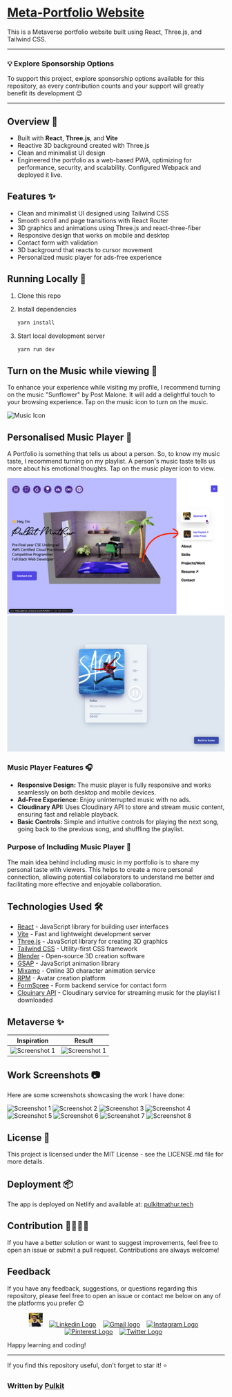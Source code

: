 # [Meta-Portfolio Website](https://github.com/Pulkit1822/Personal-Portfolio)

This is a Metaverse portfolio website built using React, Three.js, and Tailwind CSS.

---


### 💡 Explore Sponsorship Options

To support this project, explore sponsorship options available for this repository, as every contribution counts and your support will greatly benefit its development 😊


---

## Overview 🚀

- Built with **React**, **Three.js**, and **Vite**
- Reactive 3D background created with Three.js 
- Clean and minimalist UI design
- Engineered the portfolio as a web-based PWA, optimizing for performance, security, and scalability. Configured Webpack and deployed it live.

## Features ✨

- Clean and minimalist UI designed using Tailwind CSS
- Smooth scroll and page transitions with React Router
- 3D graphics and animations using Three.js and react-three-fiber
- Responsive design that works on mobile and desktop
- Contact form with validation
- 3D background that reacts to cursor movement
- Personalized music player for ads-free experience

## Running Locally 🚀

1. Clone this repo
2. Install dependencies

   ```sh
   yarn install
   ```

3. Start local development server

   ```sh
   yarn run dev
   ```

## Turn on the Music while viewing 🎵

To enhance your experience while visiting my profile, I recommend turning on the music "Sunflower" by Post Malone. It will add a delightful touch to your browsing experience.
Tap on the music icon to turn on the music.

![Music Icon](https://github.com/Pulkit1822/Personal_Portfolio/blob/main/Content/music_icon.png)
<div align="center">


</div>


## Personalised Music Player 🎵

A Portfolio is something that tells us about a person. So, to know my music taste, I recommend turning on my playlist. A person's music taste tells us more about his emotional thoughts. Tap on the music player icon to view.
<div>

![Music Player Location](https://github.com/Pulkit1822/Personal-Portfolio/blob/main/Content/Flow/player.png)
![Music Player](https://github.com/Pulkit1822/Personal-Portfolio/blob/main/Content/musicPlayer.png)

</div>

### Music Player Features 🎧

- **Responsive Design:** The music player is fully responsive and works seamlessly on both desktop and mobile devices.
- **Ad-Free Experience:** Enjoy uninterrupted music with no ads.
- **Cloudinary API:** Uses Cloudinary API to store and stream music content, ensuring fast and reliable playback.
- **Basic Controls:** Simple and intuitive controls for playing the next song, going back to the previous song, and shuffling the playlist.

### Purpose of Including Music Player 🎼

The main idea behind including music in my portfolio is to share my personal taste with viewers. This helps to create a more personal connection, allowing potential collaborators to understand me better and facilitating more effective and enjoyable collaboration.


## Technologies Used 🛠️

- [React](https://reactjs.org/) - JavaScript library for building user interfaces
- [Vite](https://vitejs.dev/) - Fast and lightweight development server
- [Three.js](https://threejs.org/) - JavaScript library for creating 3D graphics
- [Tailwind CSS](https://tailwindcss.com/) - Utility-first CSS framework
- [Blender](https://www.blender.org/) - Open-source 3D creation software
- [GSAP](https://gsap.com/) - JavaScript animation library
- [Mixamo](https://www.mixamo.com/) - Online 3D character animation service
- [RPM](https://readyplayer.me/) - Avatar creation platform
- [FormSpree](https://formspree.io/) - Form backend service for contact form
- [Clouinary API](https://cloudinary.com/) - Cloudinary service for streaming music for the playlist I downloaded

## Metaverse ✨ 

| Inspiration | Result |
|--------|-------|
| ![Screenshot 1](https://github.com/Pulkit1822/Personal_Portfolio/blob/main/Content/pic.png) | ![Screenshot 1](https://github.com/Pulkit1822/Personal_Portfolio/blob/main/Content/Metaversed.png) |


## Work Screenshots 📷

Here are some screenshots showcasing the work I have done:

![Screenshot 1](https://github.com/Pulkit1822/Personal_Portfolio/blob/main/Content/sign.png)
![Screenshot 2](https://github.com/Pulkit1822/Personal-Portfolio/blob/main/Content/Flow/Screenshot%202024-07-04%20at%209.20.59%E2%80%AFAM.png)
![Screenshot 3](https://github.com/Pulkit1822/Personal-Portfolio/blob/main/Content/Flow/Screenshot%202024-07-04%20at%209.21.21%E2%80%AFAM.png)
![Screenshot 4](https://github.com/Pulkit1822/Personal-Portfolio/blob/main/Content/Flow/Screenshot%202024-07-04%20at%209.28.43%E2%80%AFAM.png)
![Screenshot 5](https://github.com/Pulkit1822/Personal-Portfolio/blob/main/Content/Flow/Screenshot%202024-07-04%20at%209.29.13%E2%80%AFAM.png)
![Screenshot 6](https://github.com/Pulkit1822/Personal_Portfolio/blob/main/Content/projects.png)
![Screenshot 7](https://github.com/Pulkit1822/Personal-Portfolio/blob/main/Content/Flow/Screenshot%202024-07-04%20at%209.20.18%E2%80%AFAM.png)
![Screenshot 8](https://github.com/Pulkit1822/Personal-Portfolio/blob/main/Content/Flow/Screenshot%202024-07-04%20at%209.20.41%E2%80%AFAM.png)


## License 🪪

This project is licensed under the MIT License - see the LICENSE.md file for more details.

## Deployment 📦

The app is deployed on Netlify and available at: [pulkitmathur.tech](https://pulkitmathur.tech/)

## Contribution 🫱🏻‍🫲🏼

If you have a better solution or want to suggest improvements, feel free to open an issue or submit a pull request. Contributions are always welcome!


## Feedback

If you have any feedback, suggestions, or questions regarding this repository, please feel free to open an issue or contact me below on any of the platforms you prefer 😊
<br/>
<p align="center">
  <a href="https://pulkitmathur.tech/"><img src="https://github.com/Pulkit1822/Pulkit1822/blob/main/animated-icons/pic.jpeg" alt="portfolio" width="32"></a>&nbsp;&nbsp;&nbsp;
  <a href="https://www.linkedin.com/in/pulkitkmathur/"><img src="https://github.com/TheDudeThatCode/TheDudeThatCode/blob/master/Assets/Linkedin.svg" alt="Linkedin Logo" width="32"></a>&nbsp;&nbsp;&nbsp;
  <a href="mailto:pulkitmathur.me@gmail.com"><img src="https://github.com/TheDudeThatCode/TheDudeThatCode/blob/master/Assets/Gmail.svg" alt="Gmail logo" height="32"></a>&nbsp;&nbsp;&nbsp;
  <a href="https://www.instagram.com/pulkitkumarmathur/"><img src="https://github.com/TheDudeThatCode/TheDudeThatCode/blob/master/Assets/Instagram.svg" alt="Instagram Logo" width="32"></a>&nbsp;&nbsp;&nbsp;
  <a href="https://in.pinterest.com/pulkitkumarmathur/"><img src="https://upload.wikimedia.org/wikipedia/commons/0/08/Pinterest-logo.png?20160129083321" alt="Pinterest Logo" width="32"></a>&nbsp;&nbsp;&nbsp;
  <a href="https://twitter.com/pulkitkmathur"><img src="https://upload.wikimedia.org/wikipedia/commons/5/57/X_logo_2023_%28white%29.png" alt="Twitter Logo" width="32"></a>&nbsp;&nbsp;&nbsp;
</p>


Happy learning and coding!

---

If you find this repository useful, don't forget to star it! ⭐️

### Written by [Pulkit](https://github.com/Pulkit1822)